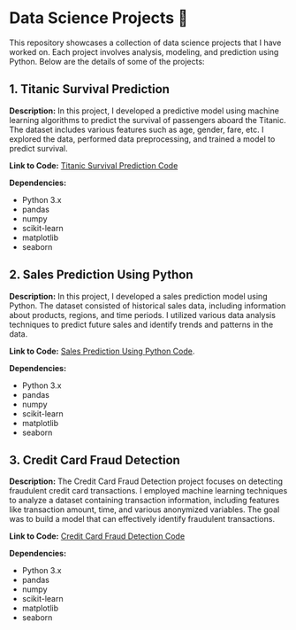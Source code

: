 # Data Science Projects 🚀

This repository showcases a collection of data science projects that I have worked on. Each project involves analysis, modeling, and prediction using Python. Below are the details of some of the projects:

## 1. Titanic Survival Prediction

**Description:** In this project, I developed a predictive model using machine learning algorithms to predict the survival of passengers aboard the Titanic. The dataset includes various features such as age, gender, fare, etc. I explored the data, performed data preprocessing, and trained a model to predict survival.

**Link to Code:** [Titanic Survival Prediction Code](https://github.com/nikhilsatija/CODSOFT/tree/main/Titanic%20Survival%20Prediction)

**Dependencies:**
- Python 3.x
- pandas
- numpy
- scikit-learn
- matplotlib
- seaborn

## 2. Sales Prediction Using Python

**Description:** In this project, I developed a sales prediction model using Python. The dataset consisted of historical sales data, including information about products, regions, and time periods. I utilized various data analysis techniques to predict future sales and identify trends and patterns in the data.

**Link to Code:** [Sales Prediction Using Python Code](https://github.com/nikhilsatija/CODSOFT/tree/main/Sales%20Prediction).

**Dependencies:**
- Python 3.x
- pandas
- numpy
- scikit-learn
- matplotlib
- seaborn

## 3. Credit Card Fraud Detection

**Description:** The Credit Card Fraud Detection project focuses on detecting fraudulent credit card transactions. I employed machine learning techniques to analyze a dataset containing transaction information, including features like transaction amount, time, and various anonymized variables. The goal was to build a model that can effectively identify fraudulent transactions.

**Link to Code:** [Credit Card Fraud Detection Code](https://github.com/nikhilsatija/CODSOFT/tree/main/Credit%20Card%20Fraud%20Detection)

**Dependencies:**
- Python 3.x
- pandas
- numpy
- scikit-learn
- matplotlib
- seaborn

